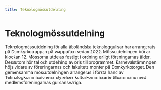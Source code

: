 ```yaml
---
title: Teknologmössutdelning
---
```

# Teknologmössutdelning



Teknologmössutdelning för alla åboländska teknologgulisar har arrangerats på Domkyrkotrappan på wappafton sedan 2022. Mössutdelningen börjar klockan 12. Mössorna utdelas festligt i ordning enligt föreningarnas ålder. Dessutom hör tal och utdelning av pris till programmet. Karnevalstämningen höjs vidare av föreningarnas och fakultets monter på Domkyrkotorget. Den gemensamma mössutdelningen arrangeras i första hand av Teknologkommissionens styrelses kulturkommissarie tillsammans med medlemsföreningarnas gulisansvariga.
